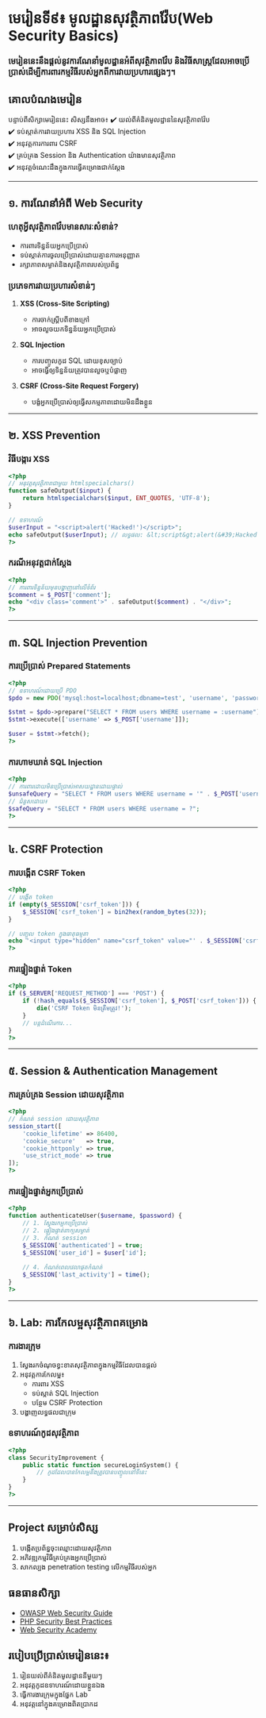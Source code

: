 # មេរៀនទី៩៖ មូលដ្ឋានសុវត្ថិភាពវ៉ែប(Web Security Basics)

### មេរៀននេះនឹងផ្តល់នូវការណែនាំមូលដ្ឋានអំពីសុវត្ថិភាពវ៉ែប និងវិធីសាស្ត្រដែលអាចប្រើប្រាស់ដើម្បីការពារកម្មវិធីរបស់អ្នកពីការវាយប្រហារផ្សេងៗ។

## គោលបំណងមេរៀន
បន្ទាប់ពីសិក្សាមេរៀននេះ សិស្សនឹងអាច៖
✔️ យល់ពីគំនិតមូលដ្ឋាននៃសុវត្ថិភាពវ៉ែប  
✔️ ទប់ស្កាត់ការវាយប្រហារ XSS និង SQL Injection  
✔️ អនុវត្តការការពារ CSRF  
✔️ គ្រប់គ្រង Session និង Authentication យ៉ាងមានសុវត្ថិភាព  
✔️ អនុវត្តចំណេះដឹងក្នុងការធ្វើគម្រោងជាក់ស្តែង  

---

## ១. ការណែនាំអំពី Web Security

### ហេតុអ្វីសុវត្ថិភាពវ៉ែបមានសារៈសំខាន់?
- ការពារទិន្នន័យអ្នកប្រើប្រាស់
- ទប់ស្កាត់ការចូលប្រើប្រាស់ដោយគ្មានការអនុញ្ញាត
- រក្សាភាពសម្ងាត់និងសុវត្ថិភាពរបស់ប្រព័ន្ធ

### ប្រភេទការវាយប្រហារសំខាន់ៗ
1. **XSS (Cross-Site Scripting)**  
   - ការចាក់ស្គ្រីបពីខាងក្រៅ
   - អាចលួចយកទិន្នន័យអ្នកប្រើប្រាស់

2. **SQL Injection**  
   - ការបញ្ចូលកូដ SQL ដោយខុសច្បាប់
   - អាចធ្វើឲ្យទិន្នន័យត្រូវបានលួចឬបំផ្លាញ

3. **CSRF (Cross-Site Request Forgery)**  
   - បង្ខំអ្នកប្រើប្រាស់ឲ្យធ្វើសកម្មភាពដោយមិនដឹងខ្លួន

---

## ២. XSS Prevention

### វិធីបង្ការ XSS
```php
<?php
// អនុវត្តសុវត្ថិភាពជាមួយ htmlspecialchars()
function safeOutput($input) {
    return htmlspecialchars($input, ENT_QUOTES, 'UTF-8');
}

// ឧទាហរណ៍
$userInput = "<script>alert('Hacked!')</script>";
echo safeOutput($userInput); // លទ្ធផល: &lt;script&gt;alert(&#39;Hacked!&#39;)&lt;/script&gt;
?>
```

### ករណីអនុវត្តជាក់ស្តែង
```php
<?php
// ការពារទិន្នន័យមុនបង្ហាញនៅលើទំព័រ
$comment = $_POST['comment'];
echo "<div class='comment'>" . safeOutput($comment) . "</div>";
?>
```

---

## ៣. SQL Injection Prevention

### ការប្រើប្រាស់ Prepared Statements
```php
<?php
// ឧទាហរណ៍ដោយប្រើ PDO
$pdo = new PDO('mysql:host=localhost;dbname=test', 'username', 'password');

$stmt = $pdo->prepare("SELECT * FROM users WHERE username = :username");
$stmt->execute(['username' => $_POST['username']]);

$user = $stmt->fetch();
?>
```

### ការហាមឃាត់ SQL Injection
```php
<?php
// ការពារដោយមិនប្រើប្រាស់អាសយដ្ឋានដោយផ្ទាល់
$unsafeQuery = "SELECT * FROM users WHERE username = '" . $_POST['username'] . "'";
// ជំនួសដោយ៖
$safeQuery = "SELECT * FROM users WHERE username = ?";
?>
```

---

## ៤. CSRF Protection

### ការបង្កើត CSRF Token
```php
<?php
// បង្កើត token
if (empty($_SESSION['csrf_token'])) {
    $_SESSION['csrf_token'] = bin2hex(random_bytes(32));
}

// បញ្ចូល token ក្នុងធាតុធម្មតា
echo '<input type="hidden" name="csrf_token" value="' . $_SESSION['csrf_token'] . '">';
?>
```

### ការផ្ទៀងផ្ទាត់ Token
```php
<?php
if ($_SERVER['REQUEST_METHOD'] === 'POST') {
    if (!hash_equals($_SESSION['csrf_token'], $_POST['csrf_token'])) {
        die('CSRF Token មិនត្រឹមត្រូវ!');
    }
    // បន្តដំណើរការ...
}
?>
```

---

## ៥. Session & Authentication Management

### ការគ្រប់គ្រង Session ដោយសុវត្ថិភាព
```php
<?php
// កំណត់ session ដោយសុវត្ថិភាព
session_start([
    'cookie_lifetime' => 86400,
    'cookie_secure'   => true,
    'cookie_httponly' => true,
    'use_strict_mode' => true
]);
?>
```

### ការផ្ទៀងផ្ទាត់អ្នកប្រើប្រាស់
```php
<?php
function authenticateUser($username, $password) {
    // 1. ស្វែងរកអ្នកប្រើប្រាស់
    // 2. ផ្ទៀងផ្ទាត់ពាក្យសម្ងាត់
    // 3. កំណត់ session
    $_SESSION['authenticated'] = true;
    $_SESSION['user_id'] = $user['id'];
    
    // 4. កំណត់ពេលវេលាផុតកំណត់
    $_SESSION['last_activity'] = time();
}
?>
```

---

## ៦. Lab: ការកែលម្អសុវត្ថិភាពគម្រោង

### ការងារក្រុម
1. ស្វែងរកចំណុចខ្វះខាតសុវត្ថិភាពក្នុងកម្មវិធីដែលបានផ្តល់
2. អនុវត្តការកែលម្អ៖
   - ការពារ XSS
   - ទប់ស្កាត់ SQL Injection
   - បន្ថែម CSRF Protection
3. បង្ហាញលទ្ធផលជាក្រុម

### ឧទាហរណ៍កូដសុវត្ថិភាព
```php
<?php
class SecurityImprovement {
    public static function secureLoginSystem() {
        // កូដដែលបានកែលម្អនឹងត្រូវបានបញ្ចូលនៅទីនេះ
    }
}
?>
```

---

## Project សម្រាប់សិស្ស
1. បង្កើតប្រព័ន្ធចុះឈ្មោះដោយសុវត្ថិភាព
2. អភិវឌ្ឍកម្មវិធីគ្រប់គ្រងអ្នកប្រើប្រាស់
3. សាកល្បង penetration testing លើកម្មវិធីរបស់អ្នក

## ធនធានសិក្សា
- [OWASP Web Security Guide](https://owasp.org/)
- [PHP Security Best Practices](https://php.net/manual/en/security.php)
- [Web Security Academy](https://portswigger.net/web-security)



## របៀបប្រើប្រាស់មេរៀននេះ៖
1. រៀនយល់ពីគំនិតមូលដ្ឋាននីមួយៗ
2. អនុវត្តកូដឧទាហរណ៍ដោយខ្លួនឯង
3. ធ្វើការងារក្រុមក្នុងផ្នែក Lab
4. អនុវត្តនៅក្នុងគម្រោងពិតប្រាកដ